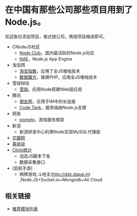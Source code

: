 在中国有那些公司那些项目用到了Node.js。
==========
欢迎各位添加项目，格式按公司，再按项目缩进即可。
- CNodeJS社区
  - [Node Club](http://cnodejs.org)，国内最活跃的Node.js社区
  - [NAE](http://cnodejs.net)，Node.js App Engine
- 淘宝网
  - [淘宝指数](http://shu.taobao.com)，应用了全JS堆栈技术
  - [数据魔方](http://mofang.taobao.com)，替换PHP，应用全JS堆栈技术
- 雪球财经
  - [雪球](http://xueqiu.com/)。应用Node搭建Web层应用
- 腾讯
  - [朋友网](http://www.pengyou.com)，应用于IM中的长连接
  - [Code Tank](http://codetank.alloyteam.com/)，服务端由Node.js支撑
- 网易
  - [pomelo](http://pomelo.netease.com/)，游戏服务框架
- 新浪
  - 新浪研发中心利用Node实现MySQL代理层
- [花瓣网](http://huaban.com/)
- [美丽说](http://www.meilishuo.com/)
- [Clicki统计](http://clicki.cn/)
  - 动态JS脚本下发
  - 数据采集接口
- [启航手游]
  - 棋牌游戏.斗地主(http://ddz.dapai.in) ,Node.JS+Socket.io+Mongodb+Ali Cloud

## 相关链接
- [推荐模块列表](https://github.com/TBEDP/recommended-modules)
